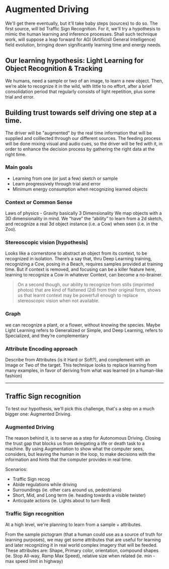 # Augmented Driving

We'll get there eventually, but it'll take baby steps (sources) to do so. The first source, will bd Traffic Sign Recognition. For it, we'll try a hypothesis to mimic the human learning and inference processes. Shall such technique work, will suppose a leap forward for AGI (Artificisll General Intelligence) field evolution, bringing down significantly learning time and energy needs.

## Our learning hypothesis: Light Learning for Object Recognition & Tracking

We humans, need a sample or two of an image, to learn a new object. Then, we’re able to recognize it in the wild, with little to no effort, after a brief consolidation period that regularly consists of light repetition, plus some trial and error.

## Building trust towards self driving one step at a time.

The driver will be "augmented" by the real time information that will be supplied and colllected through our different sources. The feeding process will be done mixing visual and audio cues, so the driver will be fed with it, in order to enhance the decision process by gathering the right data at the right time.


### Main goals
* Learning from one (or just a few) sketch or sample
* Learn progressively through trial and error
* Minimum energy consumption when recognizing learned objects

### Context or Common Sense
Laws of physics - Gravity basically
3 Dimensionality
We map objects with a 3D dimensionality in mind. We “have” the “ability” to learn from a 2d sketch, and recognize a real 3d object instance (i.e. a Cow) when seen (i.e. in the Zoo).

### Stereoscopic vision [hypothesis]
Looks like a cornerstone to abstract an object from its context, to be recognized in isolation. There’s a say that, thru Deep Learning training, recognizing a Cow, posing in a Beach, requires samples provided at training time. But if context is removed, and focusing can be a killer feature here, learning to recognize a Cow in whatever Context, can become a no-brainer.

> On a second though, our ability to recognize from stills (imprinted photos) that are kind of flattened (2d) from their original form, shows us that learnt context may be powerfull enough to replace stereoscopic vision when not available.

### Graph
we can recognize a plant, or a flower, without knowing the species. Maybe Light Learning refers to Generalized or Simple, and Deep Learning, refers to Specialized, and they’re complementary

### Attribute Encoding approach
Describe from Attributes (is it Hard or Soft?), and complement with an Image or Two of the target. This technique looks to replace learning from many examples, in favor of deriving from what was learned (in a human-like fashion)

---
## Traffic Sign recognition
To test our hypothesis, we'll pick this challenge, that's a step on a much bigger one: Augmented Driving.

### Augmented Driving
The reason behind it, is to serve as a step for Autonomous Driving. Closing the trust gap that blocks us from delegating a life or death task to a machine. By using Augmentation to show what the computer sees, considers, but leaving the human in the loop, to make decisions with the information and hints that the computer provides in real time.

Scenarios:
* Traffic Sign recog
* Abide regulations while driving
* Surroundings (ie. other cars around us, pedestrians)
* Short, Mid, and Long term (ie. heading towards a visible twister)
* Anticipate actions (ie. Lights about to turn Red)

### Traffic Sign recognition
At a high level, we're planning to learn from a sample + attributes.

From the sample pictogram (that a human could use as a source of truth for learning purposes), we may get some attributes that are useful for learning and later recognizing it in real world complex imagery that will be feeded. These attributes are: Shape, Primary color, orientation, compound shapes (ie. Stop All-way, Ramp Max Speed), relative size when related (ie. min - max speed limit in highway)
